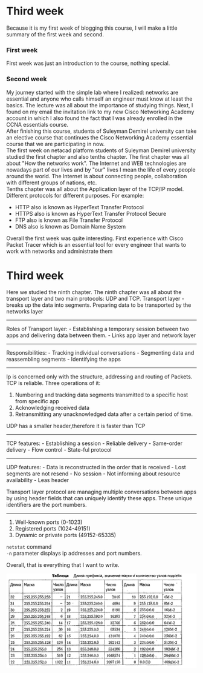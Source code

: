# Third week

Because it is my first week of blogging this course, I will make a little summary of the first week and second.

### First week

First week was just an introduction to the course, nothing special.

### Second week

My journey started with the simple lab where I realized: networks are essential and anyone who calls himself an engineer must know at least the basics. The lecture was all about the importance of studying things. Next, I found on my email the invitation link to my new Cisco Networking Academy account in which I also found the fact that I was already enrolled in the CCNA essentials course. <br>
After finishing this course, students of Suleyman Demirel university can take an elective course that continues the Cisco Networking Academy essential course that we are participating in now.
<br>
The first week on netacad platform students of Suleyman Demirel university studied the first chapter and also tenths chapter. The first chapter was all about "How the networks work". The Internet and WEB technologies are nowadays part of our lives and by "our" lives I mean the life of every people around the world. The Internet is about connecting people, collaboration with different groups of nations, etc. <br>
Tenths chapter was all about the Application layer of the TCP/IP model. Different protocols for different purposes. For example:

- HTTP also is known as HyperText Transfer Protocol
- HTTPS also is known as HyperText Transfer Protocol Secure
- FTP also is known as File Transfer Protocol
- DNS also is known as Domain Name System

Overall the first week was quite interesting. First experience with Cisco Packet Tracer which is an essential tool for every engineer that wants to work with networks and administrate them

# Third week

Here we studied the ninth chapter. The ninth chapter was all about the transport layer and two main protocols: UDP and TCP. Transport layer -breaks up the data into segments. Preparing data to be transported by the networks layer

<hr>
Roles of Transport layer:
- Establishing a temporary session between two apps and delivering data between them.
- Links app layer and network layer

<hr>
Responsibilities:
- Tracking individual conversations
- Segmenting data and reassembling segments
- Identifying the apps

<hr>
Ip is concerned only with the structure, 
addressing and routing of Packets.
TCP is reliable. Three operations of it:

1. Numbering and tracking data segments transmitted to a specific host from specific app
1. Acknowledging received data
1. Retransmitting any unacknowledged data after a certain period of time.

UDP has a smaller header,therefore it is faster than TCP

<hr>
TCP features:
- Establishing a session
- Reliable delivery
- Same-order delivery
- Flow control
- State-ful protocol

<hr>
UDP features:
- Data is reconstructed in the order that is received
- Lost segments are not resend
- No session
- Not informing about resource availability
- Leas header

Transport layer protocol are managing multiple conversations between apps by using header fields that can uniquely identify these apps.
These unique identifiers are the port numbers.

<hr>

1. Well-known ports (0-1023)
1. Registered ports (1024-49151)
1. Dynamic or private ports (49152-65335)

`netstat` command <br>
`-n` parameter displays ip addresses and port numbers.

Overall, that is everything that I want to write.

![alt](../img/ip-addressing.jpg)
